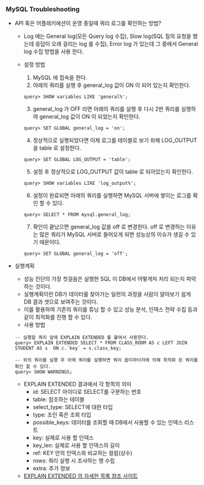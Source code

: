 ### MySQL Troubleshooting
- API 혹은 어플레키에션이 운영 중일때 쿼리 로그를 확인하는 방법?
  - Log 에는 General log(모든 Query log 수집), Slow log(SQL 질의 요청을 했는데 응답이 오래 걸리는 log 를 수집), Error log 가 있는데 그 중에서 General log 수집 방법을 사용 한다.
  - 설정 방법
    1. MySQL 에 접속을 한다.
    2. 아래의 쿼리를 실행 후 general_log 값이 ON 이 되어 있는지 확인한다.

    ```
    query> SHOW variables LIKE 'general%';
    ```

    3. general_log 가 OFF 라면 아래의 쿼리를 실행 후 다시 2번 쿼리를 실행하여 general_log 값이 ON 이 되었는지 확인한다.

    ```
    query> SET GLOBAL general_log = 'on';
    ```

    4. 정상적으로 실행되었다면 이제 로그를 테이블로 보기 위해 LOG_OUTPUT 을 table 로 설정한다.

    ```
    query> SET GLOBAL LOG_OUTPUT = 'table';
    ```

    5. 설정 후 정상적으로 LOG_OUTPUT 값이 table 로 되어있는지 확인한다.

    ```
    query> SHOW variables LIKE 'log_output%';
    ```

    6. 설정이 완료되면 아래의 쿼리를 실행하면 MySQL 서버에 쌓이는 로그를 확인 할 수 있다.

    ```
    query> SELECT * FROM mysql.general_log;
    ```

    7. 확인이 끝났으면 general_log 값을 off 로 변경한다. off 로 변경하는 이유는 많은 쿼리가 MySQL 서버로 들어오게 되면 성능상의 이슈가 생길 수 있기 때문이다.

    ```
    query> SET GLOBAL general_log = 'off';
    ```
- 실행계획
  - 성능 진단의 가장 첫걸음은 실행한 SQL 이 DB에서 어떻게처 처리 되는지 파악하는 것이다.
  - 실행계획이란 DB가 데이터를 찾아가는 일련의 과정을 사람이 알아보기 쉽게 DB 결과 셋으로 보여주는 것이다.
  - 이를 활용하여 기존의 쿼리를 튜닝 할 수 있고 성능 분석, 인덱스 전략 수집 등과 같이 최적화를 진행 할 수 있다.
  - 사용 방법

  ```
  -- 실행할 쿼리 앞에 EXPLAIN EXTENDED 를 붙여서 사용한다.
  query> EXPLAIN EXTENDED SELECT * FROM CLASS_ROOM AS c LEFT JOIN STUDENT AS s	ON c.`key` = s.class_key;

  -- 위의 쿼리를 실행 후 아래 쿼리를 실행하면 쿼리 옵티마이저에 의해 최적화 된 쿼리를 확인 할 수 있다.
  query> SHOW WARNINGS;
  ```

  - EXPLAIN EXTENDED 결과에서 각 항목의 의미
    - id: SELECT 아이디로 SELECT를 구분하는 번호
    - table: 참조하는 테이블
    - select_type: SELECT에 대한 타입
    - type: 조인 혹은 조회 타입
    - possible_keys: 데이터를 조회할 때 DB에서 사용할 수 있는 인덱스 리스트
    - key: 실제로 사용 할 인덱스
    - key_len: 실제로 사용 할 인덱스의 길이
    - ref: KEY 안의 인덱스와 비교하는 컬럼(상수)
    - rows: 쿼리 실행 시 조사하는 행 수립
    - extra: 추가 정보
  - [EXPLAIN EXTENDED 의 자세한 목록 참조 사이트](https://dev.mysql.com/doc/refman/8.0/en/explain-output.html)